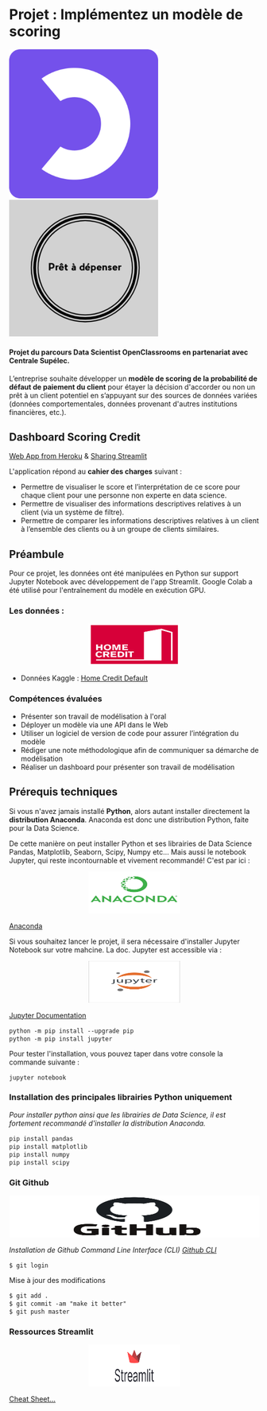 
<head>
        <meta charset="utf-8" />
        <link rel="stylesheet" href="style.css" />
        <title>Premiers tests du CSS</title>
</head>

# Projet : Implémentez un modèle de scoring

<p float="left">
  <img src="./images/Logo_OpenClassrooms.jpg" width="300" />
  <img src="./images/logo_pret_a_depenser.jpg" width="300" /> 
</p>

#### Projet du parcours Data Scientist OpenClassrooms en partenariat avec Centrale Supélec.
L’entreprise souhaite développer un **modèle de scoring de la probabilité de défaut de paiement du client** pour étayer la décision d'accorder ou non un prêt à un client potentiel en s’appuyant sur des sources de données variées (données comportementales, données provenant d'autres institutions financières, etc.).


## Dashboard Scoring Credit
[Web App from Heroku](https://model-scoring-openclassrom.herokuapp.com/) & [Sharing Streamlit](https://share.streamlit.io/deepsciencedata/projet-openclassroms/app/app.py)


L'application répond au **cahier des charges** suivant :

 - Permettre de visualiser le score et l’interprétation de ce score pour chaque client pour une personne non experte en data science.
 - Permettre de visualiser des informations descriptives relatives à un client (via un système de filtre).
 - Permettre de comparer les informations descriptives relatives à un client à l’ensemble des clients ou à un groupe de clients similaires.




## Préambule
Pour ce projet, les données ont été manipulées en Python sur support Jupyter Notebook avec développement de l'app Streamlit. Google Colab a été utilisé pour l'entraînement du modèle en exécution GPU.

### Les données :

<center><img src="./images/Home_credit_logo.jpg" width="184" height="84"></center>

- Données Kaggle : [Home Credit Default](https://www.kaggle.com/c/home-credit-default-risk/data)

### Compétences évaluées
 - Présenter son travail de modélisation à l'oral
 - Déployer un modèle via une API dans le Web
 - Utiliser un logiciel de version de code pour assurer l’intégration du modèle
 - Rédiger une note méthodologique afin de communiquer sa démarche de modélisation
 - Réaliser un dashboard pour présenter son travail de modélisation

## Prérequis techniques
Si vous n'avez jamais installé **Python**, alors autant installer directement la **distribution Anaconda**.
Anaconda est donc une distribution Python, faite pour la Data Science.

De cette manière on peut installer Python et ses librairies de Data Science Pandas, Matplotlib, Seaborn, Scipy, Numpy etc… 
Mais aussi le notebook Jupyter, qui reste incontournable et vivement recommandé!
C'est par ici : 
<center><img src="./images/anaconda-python-logo.jpg" width="184" height="84"></center>

[Anaconda](https://www.anaconda.com/download)

Si vous souhaitez lancer le projet, il sera nécessaire d'installer Jupyter Notebook sur votre mahcine. 
La doc. Jupyter est accessible via : 
<center><img src="./images/jupyter-logo.jpg" width="184" height="84"></center>

[Jupyter Documentation](https://jupyter.readthedocs.io/en/latest/install.html) 

```
python -m pip install --upgrade pip    
python -m pip install jupyter
```

Pour tester l'installation, vous pouvez taper dans votre console la commande suivante :

```
jupyter notebook
```

### Installation des principales librairies Python uniquement
*Pour installer python ainsi que les librairies de Data Science, il est fortement recommandé d'installer la distribution Anaconda.* 

```
pip install pandas
pip install matplotlib
pip install numpy
pip install scipy
```

### Git Github
<center><img src="./images/github-logo.jpg" width="1084" height="84"></center>

*Installation de Github Command Line Interface (CLI) [Github CLI](https://cli.github.com/)* 

```
$ git login
```
Mise à jour des modifications
```
$ git add .
$ git commit -am "make it better"
$ git push master
```

### Ressources Streamlit 
<center><img src="./images/logo_streamlit.jpg" width="184" height="84"></center>

[Cheat Sheet…](https://share.streamlit.io/daniellewisdl/streamlit-cheat-sheet/app.py)

